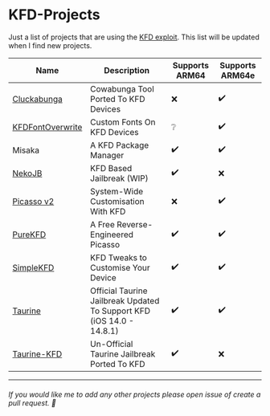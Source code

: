 # KFD-Projects
Just a list of projects that are using the [KFD exploit](https://github.com/felix-pb/kfd). This list will be updated when I find new projects.

| Name | Description | Supports ARM64 | Supports ARM64e |
| ---- | ----------- | -------------- | --------------- |
| [Cluckabunga](https://github.com/leminlimez/Cluckabunga) | Cowabunga Tool Ported To KFD Devices | ❌ | ✔️ |
| [KFDFontOverwrite](https://github.com/Lrdsnow/KFDFontOverwrite) | Custom Fonts On KFD Devices | ❔ | ✔️ |
| Misaka | A KFD Package Manager | ✔️ | ✔️ |
| [NekoJB](https://github.com/nekoJB) | KFD Based Jailbreak (WIP) | ✔️ | ❌ |
| [Picasso v2](https://repo.sourceloc.net/packages/picasso) | System-Wide Customisation With KFD | ❌ | ✔️ |
| [PureKFD](https://github.com/Lrdsnow/PureKFD) | A Free Reverse-Engineered Picasso  | ✔️ | ✔️ |
| [SimpleKFD](https://github.com/Lrdsnow/SimpleKFD) | KFD Tweaks to Customise Your Device | ✔️ | ✔️ |
| [Taurine](https://github.com/Odyssey-Team/Taurine/tree/kfd) | Official Taurine Jailbreak Updated To Support KFD (iOS 14.0 - 14.8.1)  | ✔️ | ✔️ |
| [Taurine-KFD](https://github.com/pwnd2e/Taurine-KFD) | Un-Official Taurine Jailbreak Ported To KFD  | ✔️ | ❌ |

---

###### If you would like me to add any other projects please open issue of create a pull request. 🙂
